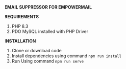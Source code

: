 ****EMAIL SUPPRESSOR FOR EMPOWERMAIL****

**REQUIREMENTS**
1. PHP 8.3
2. PDO MySQL installed with PHP Driver


**INSTALLATION**
1. Clone or download code
2. Install dependencies using command `npm run install`
3. Run Using command `npm run serve`
